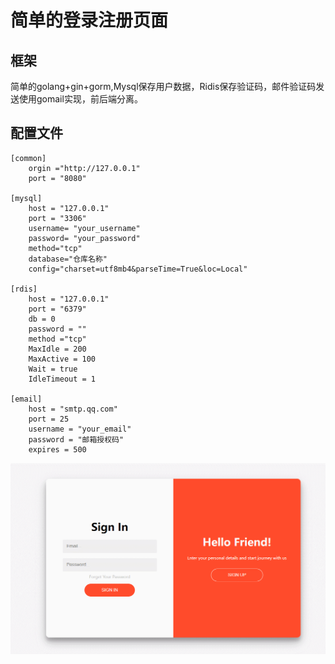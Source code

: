 # 简单的登录注册页面
## 框架
简单的golang+gin+gorm,Mysql保存用户数据，Ridis保存验证码，邮件验证码发送使用gomail实现，前后端分离。
## 配置文件
```
[common]
    orgin ="http://127.0.0.1"
    port = "8080" 

[mysql]
    host = "127.0.0.1"
    port = "3306"
    username= "your_username"
    password= "your_password"
    method="tcp"
    database="仓库名称"
    config="charset=utf8mb4&parseTime=True&loc=Local"  

[rdis]
    host = "127.0.0.1"
    port = "6379"
    db = 0
    password = ""
    method ="tcp"
    MaxIdle = 200
    MaxActive = 100
    Wait = true
    IdleTimeout = 1

[email]
    host = "smtp.qq.com"
    port = 25
    username = "your_email"
    password = "邮箱授权码"
    expires = 500
```
![demo](./html/demo.gif)